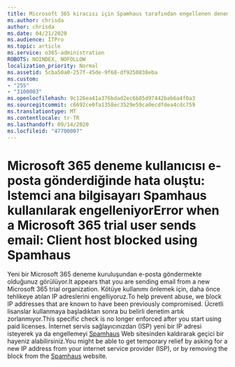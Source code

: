 ```yaml
---
title: Microsoft 365 kiracısı için Spamhaus tarafından engellenen deneme
ms.author: chrisda
author: chrisda
ms.date: 04/21/2020
ms.audience: ITPro
ms.topic: article
ms.service: o365-administration
ROBOTS: NOINDEX, NOFOLLOW
localization_priority: Normal
ms.assetid: 5cba50a0-257f-45de-9f68-df9250838eba
ms.custom:
- "255"
- "3100003"
ms.openlocfilehash: 9c126ea41a376bdad2ec6b85d97442bab6a4f0a3
ms.sourcegitcommit: c6692ce0fa1358ec3529e59ca0ecdfdea4cdc759
ms.translationtype: MT
ms.contentlocale: tr-TR
ms.lasthandoff: 09/14/2020
ms.locfileid: "47700007"
---
```

# <a name="error-when-a-microsoft-365-trial-user-sends-email-client-host-blocked-using-spamhaus"></a><span data-ttu-id="2d4b2-102">Microsoft 365 deneme kullanıcısı e-posta gönderdiğinde hata oluştu: Istemci ana bilgisayarı Spamhaus kullanılarak engelleniyor</span><span class="sxs-lookup"><span data-stu-id="2d4b2-102">Error when a Microsoft 365 trial user sends email: Client host blocked using Spamhaus</span></span>

<span data-ttu-id="2d4b2-103">Yeni bir Microsoft 365 deneme kuruluşundan e-posta göndermekte olduğunuz görülüyor.</span><span class="sxs-lookup"><span data-stu-id="2d4b2-103">It appears that you are sending email from a new Microsoft 365 trial organization.</span></span> <span data-ttu-id="2d4b2-104">Kötüye kullanımı önlemek için, daha önce tehlikeye atılan IP adreslerini engelliyoruz.</span><span class="sxs-lookup"><span data-stu-id="2d4b2-104">To help prevent abuse, we block IP addresses that are known to have been previously compromised.</span></span> <span data-ttu-id="2d4b2-105">Ücretli lisanslar kullanmaya başladıktan sonra bu belirli denetim artık zorlanmıyor.</span><span class="sxs-lookup"><span data-stu-id="2d4b2-105">This specific check is no longer enforced after you start using paid licenses.</span></span> <span data-ttu-id="2d4b2-106">İnternet servis sağlayıcınızdan (ISP) yeni bir IP adresi isteyerek ya da engellemeyi [Spamhaus](https://go.microsoft.com/fwlink/p/?linkid=123245) Web sitesinden kaldırarak geçici bir hayeniz alabilirsiniz.</span><span class="sxs-lookup"><span data-stu-id="2d4b2-106">You might be able to get temporary relief by asking for a new IP address from your internet service provider (ISP), or by removing the block from the [Spamhaus](https://go.microsoft.com/fwlink/p/?linkid=123245) website.</span></span>
